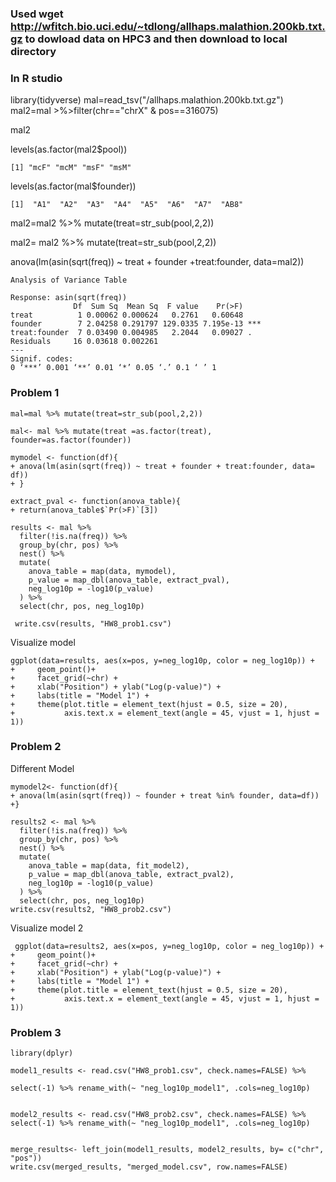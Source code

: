 ### Used wget http://wfitch.bio.uci.edu/~tdlong/allhaps.malathion.200kb.txt.gz to dowload data on HPC3 and then download to local directory
### In R studio
library(tidyverse)
mal=read_tsv("/allhaps.malathion.200kb.txt.gz")
mal2=mal >%>filter(chr=="chrX" & pos==316075)

mal2

levels(as.factor(mal2$pool))
```
[1] "mcF" "mcM" "msF" "msM" 
```
levels(as.factor(mal$founder))
```
[1]  "A1"  "A2"  "A3"  "A4"  "A5"  "A6"  "A7"  "AB8"
```
mal2=mal2 %>% mutate(treat=str_sub(pool,2,2))

mal2= mal2 %>% mutate(treat=str_sub(pool,2,2))

anova(lm(asin(sqrt(freq)) ~ treat + founder +treat:founder, data=mal2))

```
Analysis of Variance Table

Response: asin(sqrt(freq))
              Df  Sum Sq  Mean Sq  F value    Pr(>F)    
treat          1 0.00062 0.000624   0.2761   0.60648    
founder        7 2.04258 0.291797 129.0335 7.195e-13 ***
treat:founder  7 0.03490 0.004985   2.2044   0.09027 .  
Residuals     16 0.03618 0.002261                       
---
Signif. codes:  
0 ‘***’ 0.001 ‘**’ 0.01 ‘*’ 0.05 ‘.’ 0.1 ‘ ’ 1

```
### Problem 1
```
mal=mal %>% mutate(treat=str_sub(pool,2,2))

mal<- mal %>% mutate(treat =as.factor(treat), founder=as.factor(founder))

mymodel <- function(df){
+ anova(lm(asin(sqrt(freq)) ~ treat + founder + treat:founder, data= df))
+ }

extract_pval <- function(anova_table){
+ return(anova_table$`Pr(>F)`[3])

results <- mal %>%
  filter(!is.na(freq)) %>%
  group_by(chr, pos) %>%
  nest() %>%
  mutate(
    anova_table = map(data, mymodel),
    p_value = map_dbl(anova_table, extract_pval),
    neg_log10p = -log10(p_value)
  ) %>%
  select(chr, pos, neg_log10p)

 write.csv(results, "HW8_prob1.csv")
```
Visualize model 
```
ggplot(data=results, aes(x=pos, y=neg_log10p, color = neg_log10p)) +
+     geom_point()+
+     facet_grid(~chr) +
+     xlab("Position") + ylab("Log(p-value)") +
+     labs(title = "Model 1") + 
+     theme(plot.title = element_text(hjust = 0.5, size = 20),
+           axis.text.x = element_text(angle = 45, vjust = 1, hjust = 1))
```
### Problem 2

Different Model
```
mymodel2<- function(df){
+ anova(lm(asin(sqrt(freq)) ~ founder + treat %in% founder, data=df))
+}
```

```
results2 <- mal %>%
  filter(!is.na(freq)) %>%
  group_by(chr, pos) %>%
  nest() %>%
  mutate(
    anova_table = map(data, fit_model2),
    p_value = map_dbl(anova_table, extract_pval2),
    neg_log10p = -log10(p_value)
  ) %>%
  select(chr, pos, neg_log10p)
write.csv(results2, "HW8_prob2.csv")
```
Visualize model 2
```
 ggplot(data=results2, aes(x=pos, y=neg_log10p, color = neg_log10p)) +
+     geom_point()+
+     facet_grid(~chr) +
+     xlab("Position") + ylab("Log(p-value)") +
+     labs(title = "Model 1") + 
+     theme(plot.title = element_text(hjust = 0.5, size = 20),
+           axis.text.x = element_text(angle = 45, vjust = 1, hjust = 1))
```
### Problem 3

```
library(dplyr)

model1_results <- read.csv("HW8_prob1.csv", check.names=FALSE) %>%

select(-1) %>% rename_with(~ "neg_log10p_model1", .cols=neg_log10p)


model2_results <- read.csv("HW8_prob2.csv", check.names=FALSE) %>%
select(-1) %>% rename_with(~ "neg_log10p_model1", .cols=neg_log10p)


merge_results<- left_join(model1_results, model2_results, by= c("chr", "pos"))
write.csv(merged_results, "merged_model.csv", row.names=FALSE)
```
